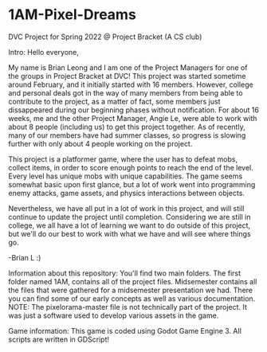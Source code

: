 # 1AM-Pixel-Dreams
DVC Project for Spring 2022 @ Project Bracket (A CS club)

Intro:
Hello everyone, 

My name is Brian Leong and I am one of the Project Managers for one of the groups in Project Bracket at DVC!
This project was started sometime around February, and it initially started with 16 members.
However, college and personal deals got in the way of many members from being able to contribute
to the project, as a matter of fact, some members just dissappeared during our beginning phases without notification.
For about 16 weeks, me and the other Project Manager, Angie Le, were able to work with about 8 people (including us) 
to get this project together.
As of recently, many of our members have had summer classes, so progress is slowing further with only about
4 people working on the project.

This project is a platformer game, where the user has to defeat mobs, collect items, in order to score enough 
points to reach the end of the level. Every level has unique mobs with unique capabilities. The game seems somewhat
basic upon first glance, but a lot of work went into programming enemy attacks, game assets, and 
physics interactions between objects. 

Nevertheless, we have all put in a lot of work in this project, and will still continue to update the project until 
completion. Considering we are still in college, we all have a lot of learning we want to do outside of this project,
but we'll do our best to work with what we have and will see where things go.

-Brian L :)

Information about this repository:
You'll find two main folders. The first folder named 1AM, contains all of the project files. Midsemester contains all
the files that were gathered for a midsemester presentation we had. There you can find some of our early concepts
as well as various documentation.
NOTE: The pixelorama-master file is not technically part of the project. It was just a software used to develop
various assets in the game.

Game information:
This game is coded using Godot Game Engine 3. All scripts are written in GDScript!


